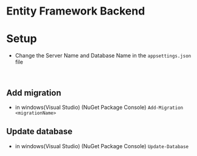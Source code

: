 # Entity Framework Backend
# Setup
- Change the Server Name and Database Name in the `appsettings.json` file
<br>

## Add migration 
-   in windows(Visual Studio) (NuGet Package Console) `Add-Migration <migrationName>`

## Update database 
-   in windows(Visual Studio) (NuGet Package Console) `Update-Database`
